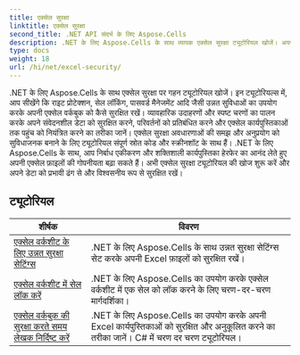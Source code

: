 ```yaml
---
title: एक्सेल सुरक्षा
linktitle: एक्सेल सुरक्षा
second_title: .NET API संदर्भ के लिए Aspose.Cells
description: .NET के लिए Aspose.Cells के साथ व्यापक एक्सेल सुरक्षा ट्यूटोरियल खोजें। अपनी एक्सेल फ़ाइलों को सुरक्षित रखें और संवेदनशील डेटा तक पहुंच को नियंत्रित करें।
type: docs
weight: 18
url: /hi/net/excel-security/
---
```

.NET के लिए Aspose.Cells के साथ एक्सेल सुरक्षा पर गहन ट्यूटोरियल खोजें। इन ट्यूटोरियल्स में, आप सीखेंगे कि राइट प्रोटेक्शन, सेल लॉकिंग, पासवर्ड मैनेजमेंट आदि जैसी उन्नत सुविधाओं का उपयोग करके अपनी एक्सेल वर्कबुक को कैसे सुरक्षित रखें। व्यावहारिक उदाहरणों और स्पष्ट चरणों का पालन करके अपने संवेदनशील डेटा को सुरक्षित करने, परिवर्तनों को प्रतिबंधित करने और एक्सेल कार्यपुस्तिकाओं तक पहुंच को नियंत्रित करने का तरीका जानें। एक्सेल सुरक्षा अवधारणाओं की समझ और अनुप्रयोग को सुविधाजनक बनाने के लिए ट्यूटोरियल संपूर्ण स्रोत कोड और स्क्रीनशॉट के साथ हैं। .NET के लिए Aspose.Cells के साथ, आप निर्बाध एकीकरण और शक्तिशाली कार्यपुस्तिका हेरफेर का आनंद लेते हुए अपनी एक्सेल फ़ाइलों की गोपनीयता बढ़ा सकते हैं। अभी एक्सेल सुरक्षा ट्यूटोरियल की खोज शुरू करें और अपने डेटा को प्रभावी ढंग से और विश्वसनीय रूप से सुरक्षित रखें।

## ट्यूटोरियल 
| शीर्षक | विवरण |
| --- | --- |
| [एक्सेल वर्कशीट के लिए उन्नत सुरक्षा सेटिंग्स](./advanced-protection-settings-for-excel-worksheet/) | .NET के लिए Aspose.Cells के साथ उन्नत सुरक्षा सेटिंग्स सेट करके अपनी Excel फ़ाइलों को सुरक्षित रखें। |  
| [एक्सेल वर्कशीट में सेल लॉक करें](./lock-cell-in-excel-worksheet/) | .NET के लिए Aspose.Cells का उपयोग करके एक्सेल वर्कशीट में एक सेल को लॉक करने के लिए चरण-दर-चरण मार्गदर्शिका। |  
| [एक्सेल वर्कबुक की सुरक्षा करते समय लेखक निर्दिष्ट करें](./specify-author-while-write-protecting-excel-workbook/) | .NET के लिए Aspose.Cells का उपयोग करके अपनी Excel कार्यपुस्तिकाओं को सुरक्षित और अनुकूलित करने का तरीका जानें। C# में चरण दर चरण ट्यूटोरियल। |  